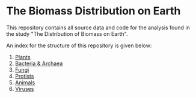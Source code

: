 # The Biomass Distribution on Earth
This repository contains all source data and code for the analysis found in the study "The Distribution of Biomass on Earth".

An index for the structure of this repository is given below:

1. [Plants](./plants)
2. [Bacteria & Archaea](./bacteria_archaea)
3. [Fungi](./fungi)
4. [Protists](./protists)
5. [Animals](./animals)
6. [Viruses](./viruses)
